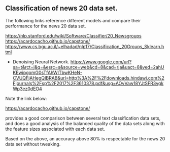 ## Classification of news 20 data set.

The following links reference different models and compare their performance for the news 20 data set.

https://nlp.stanford.edu/wiki/Software/Classifier/20_Newsgroups
https://acardocacho.github.io/capstone/
https://www.cs.bgu.ac.il/~elhadad/nlp17/Classification_20Groups_Sklearn.html


- Denoising Neural Network.
https://www.google.com/url?sa=t&rct=j&q=&esrc=s&source=web&cd=8&cad=rja&uact=8&ved=2ahUKEwipgomG0sTfAhWITbwKHeN-CVUQFjAHegQIBRAB&url=http%3A%2F%2Fdownloads.hindawi.com%2Fjournals%2Fsp%2F2017%2F3610378.pdf&usg=AOvVaw18YJtSFR3vgkWp3ez0dEO4

Note the link below:

https://acardocacho.github.io/capstone/

provides a good comparison between several text classification data sets, and does a good analysis of the balanced quality of the data sets along with the feature sizes associated with each data set.

Based on the above, an accuracy above 80% is respectable for the news 20 data set without tweaking.